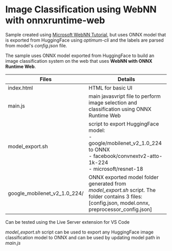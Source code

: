 # Image Classification using WebNN with onnxruntime-web

Sample created using [Microsoft WebNN Tutorial](https://learn.microsoft.com/en-us/windows/ai/directml/webnn-tutorial), but uses ONNX model that is exported from HuggingFace using _optimum-cli_ and the labels are parsed from model's _config.json_ file.

The sample uses ONNX model exported from HuggingFace to build an image classification system on the web that uses __WebNN with ONNX Runtime Web__. 

| Files | Details
|---|---|
|index.html|HTML for basic UI|
|main.js|main javasvript file to perform image selection and classification using ONNX Runtime Web|
|model_export.sh|script to export HuggingFace model:<br>- google/mobilenet_v2_1.0_224 to ONNX<br>- facebook/convnextv2-atto-1k-224<br>- microsoft/resnet-18|
|google_mobilenet_v2_1.0_224/ |ONNX exported model folder generated from _model_export.sh_ script. The folder contains 3 files: [config.json, model.onnx, preprocessor_config.json]|

Can be tested using the Live Server extension for VS Code

_model_export.sh_ script can be used to export any HuggingFace image classification model to ONNX and can be used by updating model path in _main.js_
